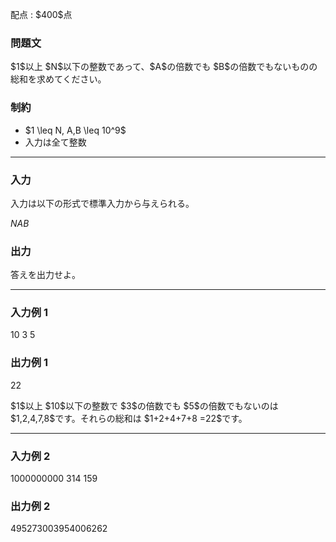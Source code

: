 
<div>

<span>

<span>

<p>
配点 : $400$点
</p>

<div>

<section>

### **問題文**

<p>
$1$以上 $N$以下の整数であって、$A$の倍数でも $B$の倍数でもないものの総和を求めてください。
</p>

</section>

</div>

<div>

<section>

### **制約**

<ul>

<li>
$1 \leq N, A,B \leq 10^9$
</li>

<li>
入力は全て整数
</li>

</ul>

</section>

</div>

---

<div>

<div>

<section>

### **入力**

<p>
入力は以下の形式で標準入力から与えられる。
</p>

<div>

$N$$A$$B$
</div>

</section>

</div>

<div>

<section>

### **出力**

<p>
答えを出力せよ。
</p>

</section>

</div>

</div>

---

<div>

<section>

### **入力例 1**

<div>

10 3 5

</div>

</section>

</div>

<div>

<section>

### **出力例 1**

<div>

22

</div>

<p>
$1$以上 $10$以下の整数で $3$の倍数でも $5$の倍数でもないのは $1,2,4,7,8$です。それらの総和は $1+2+4+7+8 =22$です。
</p>

</section>

</div>

---

<div>

<section>

### **入力例 2**

<div>

1000000000 314 159

</div>

</section>

</div>

<div>

<section>

### **出力例 2**

<div>

495273003954006262

</div>

</section>

</div>

</span>

</span>

</div>
